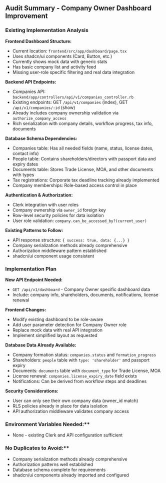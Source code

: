 ## Audit Summary - Company Owner Dashboard Improvement

### Existing Implementation Analysis

**Frontend Dashboard Structure:**
- Current location: `frontend/src/app/dashboard/page.tsx`
- Uses shadcn/ui components (Card, Button, etc.)
- Currently shows mock data with generic stats
- Has basic company list and activity feed
- Missing user-role specific filtering and real data integration

**Backend API Endpoints:**
- Companies API: `backend/app/controllers/api/v1/companies_controller.rb`
- Existing endpoints: GET `/api/v1/companies` (index), GET `/api/v1/companies/:id` (show)
- Already includes company ownership validation via `authorize_company_access`
- Rich serialization with company details, workflow progress, tax info, documents

**Database Schema Dependencies:**
- Companies table: Has all needed fields (name, status, license dates, contact info)
- People table: Contains shareholders/directors with passport data and expiry dates
- Documents table: Stores Trade License, MOA, and other documents with types
- Tax registrations: Corporate tax deadline tracking already implemented
- Company memberships: Role-based access control in place

**Authentication & Authorization:**
- Clerk integration with user roles
- Company ownership via `owner_id` foreign key
- Row-level security policies for data isolation
- User role validation: `company.can_be_accessed_by?(current_user)`

**Existing Patterns to Follow:**
- API response structure: `{ success: true, data: {...} }`
- Company serialization methods already comprehensive
- Authorization middleware pattern established
- shadcn/ui component usage consistent

### Implementation Plan

**New API Endpoint Needed:**
- `GET /api/v1/dashboard` - Company Owner specific dashboard data
- Include: company info, shareholders, documents, notifications, license renewal

**Frontend Changes:**
- Modify existing dashboard to be role-aware
- Add user parameter detection for Company Owner role
- Replace mock data with real API integration
- Implement simplified layout as requested

**Database Data Already Available:**
- Company formation status: `companies.status` and `formation_progress`
- Shareholders: `people` table with `type: 'shareholder'` and passport expiry
- Documents: `documents` table with `document_type` for Trade License, MOA
- License renewal: `companies.license_expiry_date` field exists
- Notifications: Can be derived from workflow steps and deadlines

**Security Considerations:**
- User can only see their own company data (owner_id match)
- RLS policies already in place for data isolation
- API authorization middleware validates company access

### Environment Variables Needed:**
- None - existing Clerk and API configuration sufficient

### No Duplicates to Avoid:**
- Company serialization methods already comprehensive
- Authorization patterns well established
- Database schema complete for requirements
- shadcn/ui components already imported and configured

